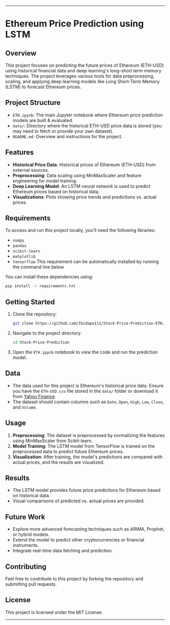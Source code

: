 
---

# Ethereum Price Prediction using LSTM

## Overview
This project focuses on predicting the future prices of Ethereum (ETH-USD) using historical financial data and deep learning's long-short term memory techniques. The project leverages various tools for data preprocessing, scaling, and applying deep learning models like Long Short-Term Memory (LSTM) to forecast Ethereum prices.

## Project Structure
- `ETH.ipynb`: The main Jupyter notebook where Ethereum price prediction models are built & evaluated.
- `data/`: Directory where the historical ETH-USD price data is stored (you may need to fetch or provide your own dataset).
- `README.md`: Overview and instructions for the project.

## Features
- **Historical Price Data**: Historical prices of Ethereum (ETH-USD) from external sources.
- **Preprocessing**: Data scaling using MinMaxScaler and feature engineering for model training.
- **Deep Learning Model**: An LSTM neural network is used to predict Ethereum prices based on historical data.
- **Visualizations**: Plots showing price trends and predictions vs. actual prices.

## Requirements
To access and run  this project locally, you'll need the following libraries:
- `numpy`
- `pandas`
- `scikit-learn`
- `matplotlib`
- `tensorflow`
This requirement can be automatically installed by running the  command line below

You can install these dependencies using:
```bash
pip install -r requirements.txt
```

## Getting Started
1. Clone the repository:
   ```bash
   git clone https://github.com/Ibidapo111/Stock-Price-Prediction-ETH.git
   ```
2. Navigate to the project directory:
   ```bash
   cd Stock-Price-Prediction
   ```
3. Open the `ETH.ipynb` notebook to view the code and run the prediction model.

## Data
- The data used for this project is Ethereum's historical price data. Ensure you have the `ETH-USD.csv` file stored in the `data/` folder or download it from [Yahoo Finance](https://finance.yahoo.com/quote/ETH-USD/history/).
- The dataset should contain columns such as `Date`, `Open`, `High`, `Low`, `Close`, and `Volume`.

## Usage
1. **Preprocessing**: The dataset is preprocessed by normalizing the features using MinMaxScaler from Scikit-learn.
2. **Model Training**: The LSTM model from TensorFlow is trained on the preprocessed data to predict future Ethereum prices.
3. **Visualization**: After training, the model's predictions are compared with actual prices, and the results are visualized.

## Results
- The LSTM model provides future price predictions for Ethereum based on historical data.
- Visual comparisons of predicted vs. actual prices are provided.

## Future Work
- Explore more advanced forecasting techniques such as ARIMA, Prophet, or hybrid models.
- Extend the model to predict other cryptocurrencies or financial instruments.
- Integrate real-time data fetching and prediction.

## Contributing
Feel free to contribute to this project by forking the repository and submitting pull requests.

## License
This project is licensed under the MIT License.

---
